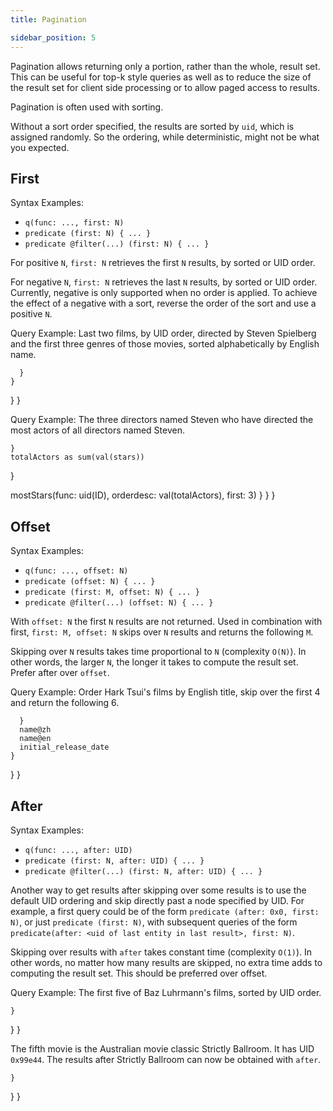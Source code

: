```yaml
---
title: Pagination

sidebar_position: 5
---
```


Pagination allows returning only a portion, rather than the whole, result set.  This can be useful for top-k style queries as well as to reduce the size of the result set for client side processing or to allow paged access to results.

Pagination is often used with sorting.

Without a sort order specified, the results are sorted by `uid`, which is assigned randomly. So the ordering, while deterministic, might not be what you expected.
## First

Syntax Examples:

* `q(func: ..., first: N)`
* `predicate (first: N) { ... }`
* `predicate @filter(...) (first: N) { ... }`

For positive `N`, `first: N` retrieves the first `N` results, by sorted or UID order.

For negative `N`, `first: N` retrieves the last `N` results, by sorted or UID order.  Currently, negative is only supported when no order is applied.  To achieve the effect of a negative with a sort, reverse the order of the sort and use a positive `N`.


Query Example: Last two films, by UID order, directed by Steven Spielberg and the first three genres of those movies, sorted alphabetically by English name.



      }
    }
  }
}




Query Example: The three directors named Steven who have directed the most actors of all directors named Steven.



    }
    totalActors as sum(val(stars))
  }

  mostStars(func: uid(ID), orderdesc: val(totalActors), first: 3) 
    }
  }
}

## Offset

Syntax Examples:

* `q(func: ..., offset: N)`
* `predicate (offset: N) { ... }`
* `predicate (first: M, offset: N) { ... }`
* `predicate @filter(...) (offset: N) { ... }`

With `offset: N` the first `N` results are not returned.  Used in combination with first, `first: M, offset: N` skips over `N` results and returns the following `M`.

Skipping over `N` results takes time proportional to `N` (complexity `O(N)`). In other words, the larger `N`, the longer it takes to compute the result set. Prefer after over `offset`.

Query Example: Order Hark Tsui's films by English title, skip over the first 4 and return the following 6.



      }
      name@zh
      name@en
      initial_release_date
    }
  }
}

## After

Syntax Examples:

* `q(func: ..., after: UID)`
* `predicate (first: N, after: UID) { ... }`
* `predicate @filter(...) (first: N, after: UID) { ... }`

Another way to get results after skipping over some results is to use the default UID ordering and skip directly past a node specified by UID.  For example, a first query could be of the form `predicate (after: 0x0, first: N)`, or just `predicate (first: N)`, with subsequent queries of the form `predicate(after: <uid of last entity in last result>, first: N)`.

Skipping over results with `after` takes constant time (complexity `O(1)`). In other words, no matter how many results are skipped, no extra time adds to computing the result set. This should be preferred over offset.

Query Example: The first five of Baz Luhrmann's films, sorted by UID order.



    }
  }
}


The fifth movie is the Australian movie classic Strictly Ballroom.  It has UID `0x99e44`.  The results after Strictly Ballroom can now be obtained with `after`.



    }
  }
}

